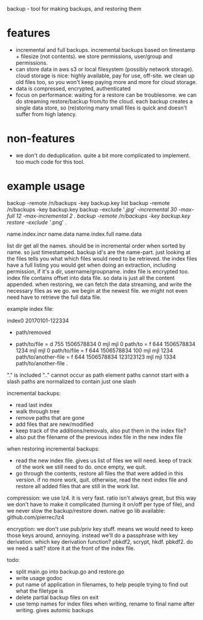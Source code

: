 backup - tool for making backups, and restoring them

# features

- incremental and full backups. incremental backups based on timestamp + filesize (not contents). we store permissions, user/group and permissions.
- can store data in aws s3 or local filesystem (possibly network storage).  cloud storage is nice: highly available, pay for use, off-site.  we clean up old files too, so you won't keep paying more and more for cloud storage.
- data is compressed, encrypted, authenticated
- focus on performance: waiting for a restore can be troublesome. we can do streaming restore/backup from/to the cloud.  each backup creates a single data store, so (re)storing many small files is quick and doesn't suffer from high latency.

# non-features

- we don't do deduplication. quite a bit more complicated to implement. too much code for this tool.


# example usage

backup -remote /n/backups -key backup.key list
backup -remote /n/backups -key backup.key backup -exclude '*.jpg' -incremental 30 -max-full 12 -max-incremental 2 .
backup -remote /n/backups -key backup.key restore -exclude '*.png' <backup-id> .



name.index.incr
name.data
name.index.full
name.data

list dir
get all the names.
should be in incremental order when sorted by name. so just timestamped.
backup id's are the name-part.
just looking at the files tells you what which files would need to be retrieved.
the index files have a full listing you would get when doing an extraction, including permission, if it's a dir, username/groupname.
index file is encrypted too.
index file contains offset into data file.
so data is just all the content appended.
when restoring, we can fetch the data streaming, and write the necessary files as we go.  we begin at the newest file.  we might not even need have to retrieve the full data file.

example index file:

index0
20170101-122334
- path/removed
+ path/to/file
= d 755 1506578834 0 mjl mjl 0 path/to
= f 644 1506578834 1234 mjl mjl 0 path/to/file
= f 644 1506578834 100 mjl mjl 1234 path/to/another-file
= f 644 1506578834 123123123 mjl mjl 1334 path/to/another-file
.


"." is included
".." cannot occur as path element
paths cannot start with a slash
paths are normalized to contain just one slash


incremental backups:
- read last index
- walk through tree
- remove paths that are gone
- add files that are new/modified
- keep track of the additions/removals, also put them in the index file?
- also put the filename of the previous index file in the new index file

when restoring incremental backups:
- read the new index file.  gives us list of files we will need.  keep of track of the work we still need to do.  once empty, we quit.
- go through the contents, restore all files the that were added in this version.  if no more work, quit. otherwise, read the next index file and restore all added files that are still in the work list.


compression:
we use lz4. it is very fast. ratio isn't always great, but this way we don't have to make it complicated (turning it on/off per type of file), and we never slow the backup/restore down.  native go lib available: github.com/pierrec/lz4

encryption:
we don't use pub/priv key stuff. means we would need to keep those keys around, annoying. instead we'll do a passphrase with key derivation.
which key derivation function?  pbkdf2, scrypt, hkdf.  pbkdf2. do we need a salt? store it at the front of the index file.

todo:
- split main.go into backup.go and restore.go
- write usage godoc
- put name of application in filenames, to help people trying to find out what the filetype is
- delete partial backup files on exit
- use temp names for index files when writing, rename to final name after writing.  gives automic backups
